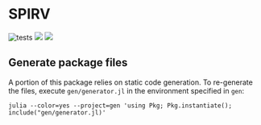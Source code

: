 # SPIRV

![tests](https://github.com/serenity4/SPIRV.jl/workflows/Run%20tests/badge.svg) [![](https://img.shields.io/badge/docs-stable-blue.svg)](https://serenity4.github.io/SPIRV.jl/stable) [![](https://img.shields.io/badge/docs-dev-blue.svg)](https://serenity4.github.io/SPIRV.jl/dev)

## Generate package files

A portion of this package relies on static code generation. To re-generate the files, execute `gen/generator.jl` in the environment specified in `gen`:

```
julia --color=yes --project=gen 'using Pkg; Pkg.instantiate(); include("gen/generator.jl)'
```
